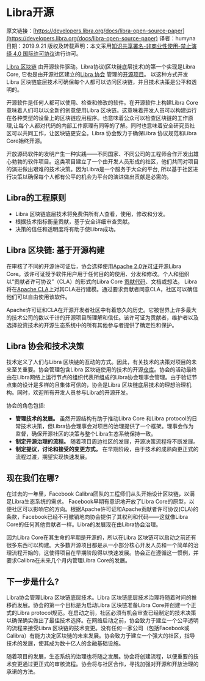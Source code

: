 # Libra开源

原文链接：[https://developers.libra.org/docs/libra-open-source-paper](https://developers.libra.org/docs/libra-open-source-paper)
译者：humyna
日期：2019.9.21
版权及转载声明：本文采用[知识共享署名-非商业性使用-禁止演绎 4.0 国际许可协议](https://creativecommons.org/licenses/by-nc-nd/4.0/)进行许可。

[Libra 区块链](https://developers.libra.org/docs/the-libra-%E5%8C%BA%E5%9D%97%E9%93%BE-paper) 由开源软件驱动。Libra协议(区块链底层技术)的第一个实现是Libra Core, 它也是由开源社区建立的[Libra 协会](https://libra.org/en-us/association-council-principles) 管理的[开源项目](https://github.com/libra/libra)。 以这种方式开发 Libra 区块链底层技术可确保每个人都可以访问区块链，并且技术决策是公平和透明的。

开源软件是任何人都可以使用、检查和修改的软件。在开源软件上构建Libra Core意味着人们可以以全新的创意使用Libra 区块链。这意味着开发人员可以构建运行在各种类型的设备上的区块链应用程序。也意味着公众可以检查区块链的工作原理,让每个人都对代码的内部工作原理有同等的了解。同时也意味着安全研究员社区可以共同工作，让区块链更安全。Libra 协会致力于确保Libra 协议规范和Libra Core始终开源。

开放源码软件的发明产生一种实践——不同国家、不同公司的工程师合作开发出雄心勃勃的软件项目。这类项目建立了一个由开发人员形成的社区，他们共同对项目的演进做出艰难的技术决策。因为Libra是一个服务于大众的平台, 所以基于社区进行决策以确保每个人都有公平的机会为平台的演进做出贡献是必需的。

## Libra的工程原则

- Libra 区块链底层技术将免费供所有人查看，使用，修改和分发。
- 根据技术指标衡量贡献，基于安全详细审查贡献。
- 决策的信任和透明度将有助于使Libra成功。


## Libra 区块链: 基于开源构建

在审核了不同的开源许可证后，协会选择使用[Apache 2.0许可证](https://www.apache.org/licenses/LICENSE-2.0.html)开源Libra Core。该许可证授予软件用户用于任何目的的使用、分发和修改。个人和组织以“贡献者许可协议”（CLA）的形式向Libra Core [贡献代码](https://developers.libra.org/docs/community/contributing)、文档或想法。 Libra将在[Apache CLA](https://www.apache.org/licenses/contributor-agreements.html)上对其CLA进行建模。通过要求贡献者同意CLA，社区可以确信他们可以自由使用该软件。

Apache许可证和CLA在开源开发者社区中有着悠久的历史。它被世界上许多最大的技术公司的数以千计的开源项目所理解和信任。该许可证为贡献者，维护者以及选择投资技术的开源生态系统中的所有其他参与者提供了确定性和保护。

## Libra 协会和技术决策

技术定义了人们与Libra 区块链的互动的方式。因此，有关技术的决策对项目的未来至关重要。协会管理包含Libra 区块链使用的技术的开源[仓库](https://github.com/libra)。协会的活动最终由在Libra网络上运行节点的组织代表所组成的Libra协会理事会管理。由于验证节点集的设计是多样的且集体可信的，协会是Libra 区块链底层技术的理想治理机构。同时，欢迎所有开发人员参与Libra的开源开发。

协会的角色包括:


- **管理技术的发展。** 虽然开源结构有助于推动Libra Core 和Libra protocol的日常技术决策，但Libra协会理事会对项目的治理提供了一个框架。理事会作为监督，确保开源社区的决策与整个Libra生态系统保持一致。
- **制定开源治理的流程。** 随着项目周边社区的发展，开源决策流程将不断发展。
- **制定提议，讨论和接受的变更方式。** 在早期阶段，由于技术的成熟向更正式的流程过渡，期望实现快速发展。

## 现在我们在哪?

在过去的一年里，Facebook Calibra团队的工程师们从头开始设计区块链，以满足Libra生态系统的需求。 Facebook早期有意识地开放了Libra Core的原型，以便社区可以影响它的方向。根据Apache许可证和Apache贡献者许可协议(CLA)的条款，Facebook已经不可撤销地向协会提供了其权利和代码——这就像Libra Core的任何其他贡献者一样。Libra的发展现在由Libra协会治理。

因为Libra Core在其生命的早期是开源的，所以在Libra 区块链可以启动之前还有很多东西可以构建。大多数开源项目都是从一小部分核心开发人员和一个简单的治理流程开始的，这使得项目在早期阶段得以快速发展。协会正在遵循这一惯例，并要求Calibra在未来几个月内管理Libra Core的发展。

## 下一步是什么?

Libra协会管理Libra 区块链底层技术。Libra 区块链底层技术治理将随着时间的推移而发展。协会的第一个目标是为启动Libra 区块链准备Libra Core并创建一个正式的Libra protocol规范。在启动之前，社区必须有机会审查已经制定的技术决策以确保确实做出了最佳技术选择。在网络启动之前，协会致力于建立一个公平透明的流程来接受Libra 区块链的技术变更。没有任何一家公司（包括Facebook或Calibra）有能力决定区块链的未来发展。协会致力于建立一个强大的社区，指导技术的发展，使其成为数十亿人的金融基础设施。

随着项目的发展，生态系统的治理也将随之发展。协会将创建流程，以便重要的技术变更通过更正式的审核流程。协会将与社区合作，寻找加强对开源和开放治理的承诺的方法。
